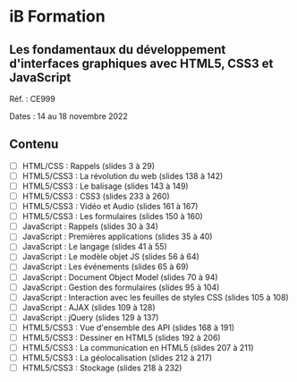 # iB Formation

## Les fondamentaux du développement d'interfaces graphiques avec HTML5, CSS3 et JavaScript

Réf. : CE999

Dates : 14 au 18 novembre 2022

## Contenu

- [ ] HTML/CSS : Rappels (slides 3 à 29)
- [ ] HTML5/CSS3 : La révolution du web (slides 138 à 142)
- [ ] HTML5/CSS3 : Le balisage (slides 143 à 149)
- [ ] HTML5/CSS3 : CSS3 (slides 233 à 260)
- [ ] HTML5/CSS3 : Vidéo et Audio (slides 161 à 167)
- [ ] HTML5/CSS3 : Les formulaires (slides 150 à 160)
- [ ] JavaScript : Rappels (slides 30 à 34)
- [ ] JavaScript : Premières applications (slides 35 à 40)
- [ ] JavaScript : Le langage (slides 41 à 55)
- [ ] JavaScript : Le modèle objet JS (slides 56 à 64)
- [ ] JavaScript : Les événements (slides 65 à 69)
- [ ] JavaScript : Document Object Model (slides 70 à 94)
- [ ] JavaScript : Gestion des formulaires (slides 95 à 104)
- [ ] JavaScript : Interaction avec les feuilles de styles CSS (slides 105 à 108)
- [ ] JavaScript : AJAX (slides 109 à 128)
- [ ] JavaScript : jQuery (slides 129 à 137)
- [ ] HTML5/CSS3 : Vue d'ensemble des API (slides 168 à 191)
- [ ] HTML5/CSS3 : Dessiner en HTML5 (slides 192 à 206)
- [ ] HTML5/CSS3 : La communication en HTML5 (slides 207 à 211)
- [ ] HTML5/CSS3 : La géolocalisation (slides 212 à 217)
- [ ] HTML5/CSS3 : Stockage (slides 218 à 232)
